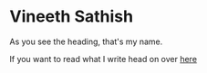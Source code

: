 # Vineeth Sathish

As you see the heading, that's my name.

If you want to read what I write head on over [here](https://github.com/bsvin33t/bsvin33t)
